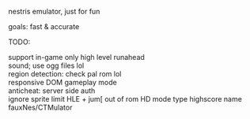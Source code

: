 nestris emulator, just for fun

goals: fast & accurate

TODO:

support in-game only high level runahead  
sound; use ogg files lol  
region detection: check pal rom lol  
responsive DOM gameplay mode  
anticheat: server side auth  
ignore sprite limit
HLE + jum[ out of rom
HD mode 
type highscore name
fauxNes/CTMulator
